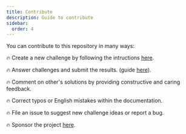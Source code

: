 ```yaml
---
title: Contribute
description: Guide to contribute
sidebar:
  order: 4
---
```


You can contribute to this repository in many ways:

🔥 Create a new challenge by following the intructions [here](/guides/create-challenge).

🔥 Answer challenges and submit the results. (guide [here](/guides/resolve-challenge)).

🔥 Comment on other's solutions by providing constructive and caring feedback.

🔥 Correct typos or English mistakes within the documentation.

🔥 File an issue to suggest new challenge ideas or report a bug.

🔥 Sponsor the project [here](https://github.com/sponsors/tomalaforge).

